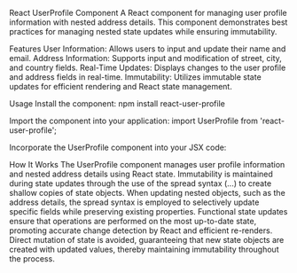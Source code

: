 React UserProfile Component
A React component for managing user profile information with nested address details. This component demonstrates best practices for managing nested state updates while ensuring immutability.

Features
User Information: Allows users to input and update their name and email.
Address Information: Supports input and modification of street, city, and country fields.
Real-Time Updates: Displays changes to the user profile and address fields in real-time.
Immutability: Utilizes immutable state updates for efficient rendering and React state management.

Usage
Install the component:
npm install react-user-profile

Import the component into your application:
import UserProfile from 'react-user-profile';

Incorporate the UserProfile component into your JSX code:
<UserProfile />


How It Works
The UserProfile component manages user profile information and nested address details using React state. Immutability is maintained during state updates through the use of the spread syntax (...) to create shallow copies of state objects. When updating nested objects, such as the address details, the spread syntax is employed to selectively update specific fields while preserving existing properties. Functional state updates ensure that operations are performed on the most up-to-date state, promoting accurate change detection by React and efficient re-renders. Direct mutation of state is avoided, guaranteeing that new state objects are created with updated values, thereby maintaining immutability throughout the process.